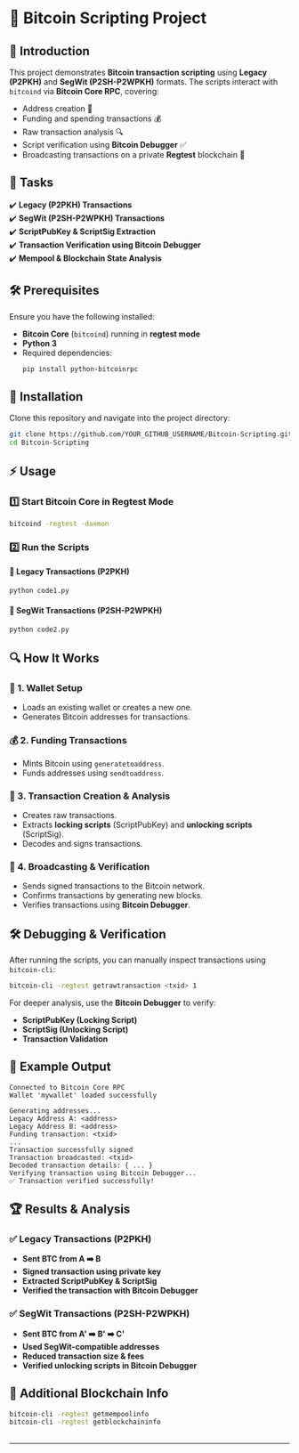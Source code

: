 # 🚀 Bitcoin Scripting Project

 

## 📌 Introduction

This project demonstrates **Bitcoin transaction scripting** using **Legacy (P2PKH)** and **SegWit (P2SH-P2WPKH)** formats. The scripts interact with `bitcoind` via **Bitcoin Core RPC**, covering:

- Address creation 🏦
- Funding and spending transactions 💰
- Raw transaction analysis 🔍
- Script verification using **Bitcoin Debugger** ✅
- Broadcasting transactions on a private **Regtest** blockchain 🚀

## 🎯 Tasks

✔️ **Legacy (P2PKH) Transactions**\
✔️ **SegWit (P2SH-P2WPKH) Transactions**\
✔️ **ScriptPubKey & ScriptSig Extraction**\
✔️ **Transaction Verification using Bitcoin Debugger**\
✔️ **Mempool & Blockchain State Analysis**

## 🛠 Prerequisites

Ensure you have the following installed:

- **Bitcoin Core** (`bitcoind`) running in **regtest mode**
- **Python 3**
- Required dependencies:
  ```sh
  pip install python-bitcoinrpc
  ```

## 🚀 Installation

Clone this repository and navigate into the project directory:

```sh
git clone https://github.com/YOUR_GITHUB_USERNAME/Bitcoin-Scripting.git
cd Bitcoin-Scripting
```

## ⚡ Usage

### 1️⃣ Start Bitcoin Core in Regtest Mode

```sh
bitcoind -regtest -daemon
```

### 2️⃣ Run the Scripts

#### 🔹 Legacy Transactions (P2PKH)

```sh
python code1.py
```

#### 🔹 SegWit Transactions (P2SH-P2WPKH)

```sh
python code2.py
```

## 🔍 How It Works

### 🏦 1. Wallet Setup

- Loads an existing wallet or creates a new one.
- Generates Bitcoin addresses for transactions.

### 💰 2. Funding Transactions

- Mints Bitcoin using `generatetoaddress`.
- Funds addresses using `sendtoaddress`.

### 🔄 3. Transaction Creation & Analysis

- Creates raw transactions.
- Extracts **locking scripts** (ScriptPubKey) and **unlocking scripts** (ScriptSig).
- Decodes and signs transactions.

### 📡 4. Broadcasting & Verification

- Sends signed transactions to the Bitcoin network.
- Confirms transactions by generating new blocks.
- Verifies transactions using **Bitcoin Debugger**.

## 🛠 Debugging & Verification

After running the scripts, you can manually inspect transactions using `bitcoin-cli`:

```sh
bitcoin-cli -regtest getrawtransaction <txid> 1
```

For deeper analysis, use the **Bitcoin Debugger** to verify:

- **ScriptPubKey (Locking Script)**
- **ScriptSig (Unlocking Script)**
- **Transaction Validation**

## 📜 Example Output

```
Connected to Bitcoin Core RPC
Wallet 'mywallet' loaded successfully

Generating addresses...
Legacy Address A: <address>
Legacy Address B: <address>
Funding transaction: <txid>
...
Transaction successfully signed
Transaction broadcasted: <txid>
Decoded transaction details: { ... }
Verifying transaction using Bitcoin Debugger...
✅ Transaction verified successfully!
```

## 🏆 Results & Analysis

### ✅ Legacy Transactions (P2PKH)

- **Sent BTC from A ➡️ B**
- **Signed transaction using private key**
- **Extracted ScriptPubKey & ScriptSig**
- **Verified the transaction with Bitcoin Debugger**

### ✅ SegWit Transactions (P2SH-P2WPKH)

- **Sent BTC from A' ➡️ B' ➡️ C'**
- **Used SegWit-compatible addresses**
- **Reduced transaction size & fees**
- **Verified unlocking scripts in Bitcoin Debugger**

## 📌 Additional Blockchain Info

```sh
bitcoin-cli -regtest getmempoolinfo
bitcoin-cli -regtest getblockchaininfo
```

##

---



